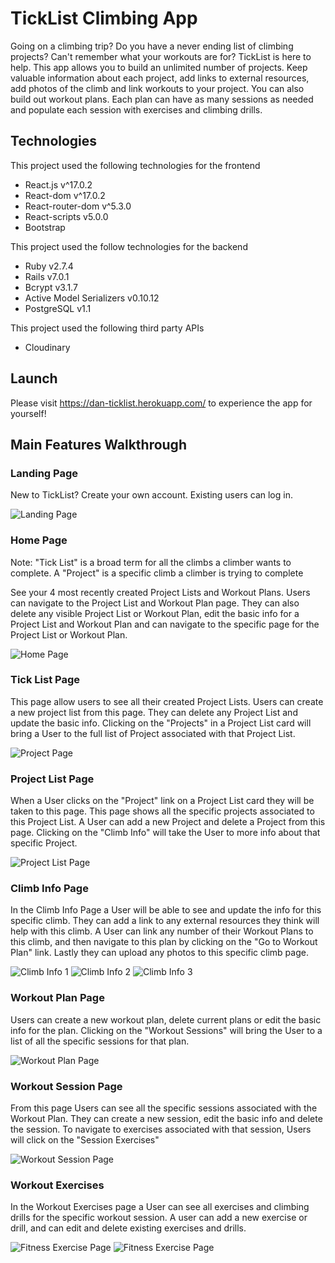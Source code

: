 # TickList Climbing App

Going on a climbing trip? Do you have a never ending list of climbing projects? Can't remember what your workouts are for? TickList is here to help. This app allows you to build an unlimited number of projects. Keep valuable information about each project, add links to external resources, add photos of the climb and link workouts to your project. You can also build out workout plans. Each plan can have as many sessions as needed and populate each session with exercises and climbing drills. 

## Technologies

This project used the following technologies for the frontend
- React.js v^17.0.2
- React-dom v^17.0.2
- React-router-dom v^5.3.0
- React-scripts v5.0.0
- Bootstrap

This project used the follow technologies for the backend
- Ruby v2.7.4
- Rails v7.0.1
- Bcrypt v3.1.7
- Active Model Serializers v0.10.12
- PostgreSQL v1.1

This project used the following third party APIs
- Cloudinary

## Launch

Please visit https://dan-ticklist.herokuapp.com/ to experience the app for yourself!


## Main Features Walkthrough

### Landing Page

New to TickList? Create your own account. Existing users can log in.

![Landing Page](LandingPage.png)

### Home Page

Note: "Tick List" is a broad term for all the climbs a climber wants to complete. A "Project" is a specific climb a climber is trying to complete 

See your 4 most recently created Project Lists and Workout Plans. Users can navigate to the Project List and Workout Plan page. They can also delete any visible Project List or Workout Plan, edit the basic info for a Project List and Workout Plan and can navigate to the specific page for the Project List or Workout Plan.  

![Home Page](HomePage.png)

### Tick List Page

This page allow users to see all their created Project Lists. Users can create a new project list from this page. They can delete any Project List and update the basic info. Clicking on the "Projects" in a Project List card will bring a User to the full list of Project associated with that Project List.

![Project Page](ProjectPage.png)

### Project List Page

When a User clicks on the "Project" link on a Project List card they will be taken to this page. This page shows all the specific projects associated to this Project List. A User can add a new Project and delete a Project from this page. Clicking on the "Climb Info" will take the User to more info about that specific Project.

![Project List Page](ProjectListPage.png)

### Climb Info Page

In the Climb Info Page a User will be able to see and update the info for this specific climb. They can add a link to any external resources they think will help with this climb. A User can link any number of their Workout Plans to this climb, and then navigate to this plan by clicking on the "Go to Workout Plan" link. Lastly they can upload any photos to this specific climb page. 

![Climb Info 1](ClimbInfo1.png) ![Climb Info 2](ClimbInfo2.png) ![Climb Info 3](ClimbInfo3.png)

### Workout Plan Page

Users can create a new workout plan, delete current plans or edit the basic info for the plan. Clicking on the "Workout Sessions" will bring the User to a list of all the specific sessions for that plan.

![Workout Plan Page](WorkoutPlanPage.png)

### Workout Session Page

From this page Users can see all the specific sessions associated with the Workout Plan. They can create a new session, edit the basic info and delete the session. To navigate to exercises associated with that session, Users will click on the "Session Exercises"

![Workout Session Page](WorkoutSessionPage.png)

### Workout Exercises

In the Workout Exercises page a User can see all exercises and climbing drills for the specific workout session. A user can add a new exercise or drill, and can edit and delete existing exercises and drills.
 
![Fitness Exercise Page](FitnessExercises1.png) ![Fitness Exercise Page](FitnessExercises2.png)

<!---
This README would normally document whatever steps are necessary to get the
application up and running.

Things you may want to cover:

* Ruby version

* System dependencies

* Configuration

* Database creation

* Database initialization

* How to run the test suite

* Services (job queues, cache servers, search engines, etc.)

* Deployment instructions

* ...
--->
